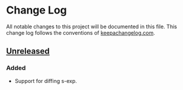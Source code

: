 # Change Log
All notable changes to this project will be documented in this file. This change log follows the conventions of [keepachangelog.com](http://keepachangelog.com/).

## [Unreleased]
### Added
- Support for diffing s-exp.

[Unreleased]: https://github.com/your-name/edn-diff/compare/0.1.1...HEAD
[0.1.1]: https://github.com/your-name/edn-diff/compare/0.1.0...0.1.1
